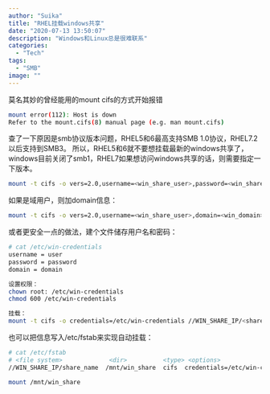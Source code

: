 ```yaml
---
author: "Suika"
title: "RHEL挂载windows共享"
date: "2020-07-13 13:50:07"
description: "Windows和Linux总是很难联系"
categories: 
  - "Tech"
tags: 
  - "SMB"
image: ""
---
```

莫名其妙的曾经能用的mount cifs的方式开始报错
```bash
mount error(112): Host is down
Refer to the mount.cifs(8) manual page (e.g. man mount.cifs)
```
查了一下原因是smb协议版本问题，RHEL5和6最高支持SMB 1.0协议，RHEL7.2以后支持到SMB3。
所以，RHEL5和6就不要想挂载最新的windows共享了，windows目前关闭了smb1，RHEL7如果想访问windows共享的话，则需要指定一下版本。
```bash
mount -t cifs -o vers=2.0,username=<win_share_user>,password=<win_share_password> //WIN_SHARE_IP/<share_name> /mnt/win_share
```
如果是域用户，则加domain信息：
```bash
mount -t cifs -o vers=2.0,username=<win_share_user>,domain=<win_domain>，password=<win_share_password> //WIN_SHARE_IP/<share_name> /mnt/win_share
```
或者更安全一点的做法，建个文件储存用户名和密码：
```bash
# cat /etc/win-credentials
username = user
password = password
domain = domain

设置权限：
chown root: /etc/win-credentials
chmod 600 /etc/win-credentials

挂载：
mount -t cifs -o credentials=/etc/win-credentials //WIN_SHARE_IP/<share_name> /mnt/win_share
```
也可以把信息写入/etc/fstab来实现自动挂载：
```bash
# cat /etc/fstab
# <file system>             <dir>          <type> <options>                                                   <dump>  <pass>
//WIN_SHARE_IP/share_name  /mnt/win_share  cifs  credentials=/etc/win-credentials,file_mode=0755,dir_mode=0755 0       0

mount /mnt/win_share